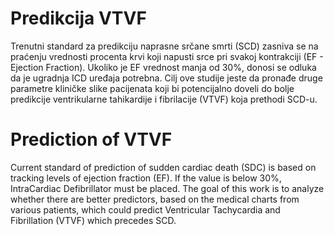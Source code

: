 # Predikcija VTVF
Trenutni standard za predikciju naprasne srčane smrti (SCD) zasniva se na praćenju vrednosti procenta krvi koji napusti srce pri svakoj kontrakciji (EF - Ejection Fraction). Ukoliko je EF vrednost manja od 30%, donosi se odluka da je ugradnja ICD uređaja potrebna. Cilj ove studije jeste da pronađe druge parametre kliničke slike pacijenata koji bi
potencijalno doveli do bolje predikcije ventrikularne tahikardije i fibrilacije (VTVF) koja prethodi SCD-u.

# Prediction of VTVF
Current standard of prediction of sudden cardiac death (SDC) is based on tracking levels of ejection fraction (EF). If the value is below 30%, IntraCardiac Defibrillator must be placed. The goal of this work is to analyze whether there are better predictors, based on the medical charts from various patients, which could predict Ventricular Tachycardia and Fibrillation (VTVF) which precedes SCD.
